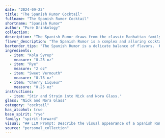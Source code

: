 ```yaml
---
date: "2024-09-23"
title: "The Spanish Rumor Cocktail"
fullname: "The Spanish Rumor Cocktail"
shortname: "Spanish Rumor"
author: "Pure Drinkology"
collection:
description: "The Spanish Rumor draws from the classic Manhattan family, a sophisticated blend of rye whiskey, sweet vermouth, and a touch of cherry liqueur. Its origins are likely rooted in the early 20th century, a time when Manhattan variations were popular and kola syrup's sweetness offered a unique twist. "
flavor_description: "The Spanish Rumor is a complex and alluring cocktail. The Kola Syrup lends a sweet, cola-like note, while the Rye provides a spicy kick. The Sweet Vermouth adds a touch of bitterness and herbal complexity, while the Cherry Liqueur offers a sweet and fruity counterpoint. The interplay of these flavors creates a balanced and intriguing cocktail that is both refreshing and sophisticated. "
bartender_tips: "The Spanish Rumor is a delicate balance of flavors.  Use high-quality rye and sweet vermouth, but don't overdo it on the kola syrup—a splash is all you need.  The cherry liqueur adds a touch of sweetness and complexity, but be careful not to overpower the other elements.  Chill your ingredients beforehand and use a good ice cube to keep the drink cold. "
ingredients:
  - item: "Kola Syrup"
    measure: "0.25 oz"
  - item: "Rye"
    measure: "2 oz"
  - item: "Sweet Vermouth"
    measure: "0.75 oz"
  - item: "Cherry Liqueur"
    measure: "0.25 oz"
instructions:
  - item: "Stir and Strain into Nick and Nora Glass."
glass: "Nick and Nora Glass"
category: "cocktail"
has_alcohol: true
base_spirit: "rye"
family: "spirit-forward"
visual: "## LLM Prompt: Describe the visual appearance of a Spanish Rumor cocktail.**Imagine a Spanish Rumor cocktail, a harmonious blend of Kola Syrup, Rye Whiskey, Sweet Vermouth, and Cherry Liqueur. Describe its color, clarity, and any potential layers or garnishes that would enhance its visual appeal.****Consider these factors:*** **Color:** How does the combination of dark rye whiskey, sweet vermouth, and cherry liqueur affect the overall color? Is it a deep, rich hue, or something lighter and more vibrant?* **Clarity:** Is the cocktail clear, or does it have a slightly cloudy or hazy appearance?* **Layers:** Does the use of different ingredients create distinct layers within the cocktail?  If so, describe the colors of the different layers and how they transition into each other.* **Garnish:** What type of garnish would complement the flavors and enhance the visual appeal of the Spanish Rumor?  Consider a cherry, an orange peel, or even a sprig of rosemary.**Please describe the Spanish Rumor cocktail as if you were a bartender presenting it to a customer.** "
source: "personal_collection"
---
```


